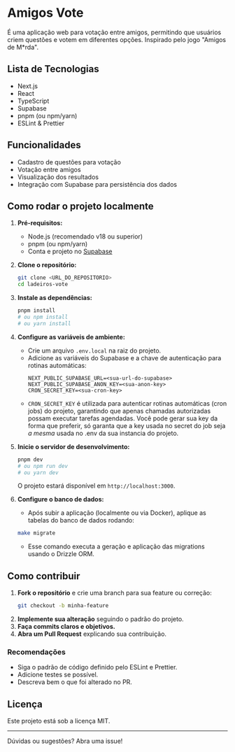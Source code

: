 # Amigos Vote

É uma aplicação web para votação entre amigos, permitindo que usuários criem questões e votem em diferentes opções. Inspirado pelo jogo "Amigos de M*rda".

## Lista de Tecnologias

- Next.js
- React
- TypeScript
- Supabase
- pnpm (ou npm/yarn)
- ESLint & Prettier

## Funcionalidades
- Cadastro de questões para votação
- Votação entre amigos
- Visualização dos resultados
- Integração com Supabase para persistência dos dados

## Como rodar o projeto localmente

1. **Pré-requisitos:**
   - Node.js (recomendado v18 ou superior)
   - pnpm (ou npm/yarn)
   - Conta e projeto no [Supabase](https://supabase.com/)

2. **Clone o repositório:**
   ```bash
   git clone <URL_DO_REPOSITORIO>
   cd ladeiros-vote
   ```

3. **Instale as dependências:**
   ```bash
   pnpm install
   # ou npm install
   # ou yarn install
   ```

4. **Configure as variáveis de ambiente:**
   - Crie um arquivo `.env.local` na raiz do projeto.
   - Adicione as variáveis do Supabase e a chave de autenticação para rotinas automáticas:
     ```env
     NEXT_PUBLIC_SUPABASE_URL=<sua-url-do-supabase>
     NEXT_PUBLIC_SUPABASE_ANON_KEY=<sua-anon-key>
     CRON_SECRET_KEY=<sua-cron-key>
     ```
   - `CRON_SECRET_KEY` é utilizada para autenticar rotinas automáticas (cron jobs) do projeto, garantindo que apenas chamadas autorizadas possam executar tarefas agendadas. Você pode gerar sua key da forma que preferir, só garanta que a key usada no secret do job seja *a mesma* usada no .env da sua instancia do projeto.

5. **Inicie o servidor de desenvolvimento:**
   ```bash
   pnpm dev
   # ou npm run dev
   # ou yarn dev
   ```
   O projeto estará disponível em `http://localhost:3000`.

6. **Configure o banco de dados:**
   - Após subir a aplicação (localmente ou via Docker), aplique as tabelas do banco de dados rodando:

   ```sh
   make migrate
   ```

   - Esse comando executa a geração e aplicação das migrations usando o Drizzle ORM.

## Como contribuir

1. **Fork o repositório** e crie uma branch para sua feature ou correção:
   ```bash
   git checkout -b minha-feature
   ```
2. **Implemente sua alteração** seguindo o padrão do projeto.
3. **Faça commits claros e objetivos.**
4. **Abra um Pull Request** explicando sua contribuição.

### Recomendações
- Siga o padrão de código definido pelo ESLint e Prettier.
- Adicione testes se possível.
- Descreva bem o que foi alterado no PR.

## Licença
Este projeto está sob a licença MIT.

---
Dúvidas ou sugestões? Abra uma issue!
